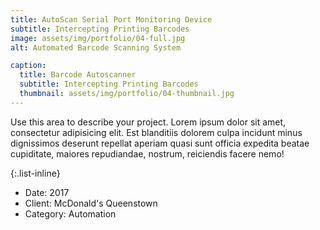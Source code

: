 ```yaml
---
title: AutoScan Serial Port Monitoring Device
subtitle: Intercepting Printing Barcodes
image: assets/img/portfolio/04-full.jpg
alt: Automated Barcode Scanning System

caption:
  title: Barcode Autoscanner
  subtitle: Intercepting Printing Barcodes
  thumbnail: assets/img/portfolio/04-thumbnail.jpg
---
```

Use this area to describe your project. Lorem ipsum dolor sit amet, consectetur adipisicing elit. Est blanditiis dolorem culpa incidunt minus dignissimos deserunt repellat aperiam quasi sunt officia expedita beatae cupiditate, maiores repudiandae, nostrum, reiciendis facere nemo!

{:.list-inline}
- Date: 2017
- Client: McDonald's Queenstown
- Category: Automation

